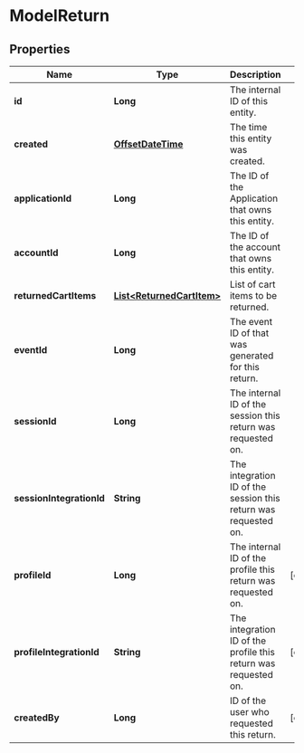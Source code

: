 

# ModelReturn

## Properties

Name | Type | Description | Notes
------------ | ------------- | ------------- | -------------
**id** | **Long** | The internal ID of this entity. | 
**created** | [**OffsetDateTime**](OffsetDateTime.md) | The time this entity was created. | 
**applicationId** | **Long** | The ID of the Application that owns this entity. | 
**accountId** | **Long** | The ID of the account that owns this entity. | 
**returnedCartItems** | [**List&lt;ReturnedCartItem&gt;**](ReturnedCartItem.md) | List of cart items to be returned. | 
**eventId** | **Long** | The event ID of that was generated for this return. | 
**sessionId** | **Long** | The internal ID of the session this return was requested on. | 
**sessionIntegrationId** | **String** | The integration ID of the session this return was requested on. | 
**profileId** | **Long** | The internal ID of the profile this return was requested on. |  [optional]
**profileIntegrationId** | **String** | The integration ID of the profile this return was requested on. |  [optional]
**createdBy** | **Long** | ID of the user who requested this return. |  [optional]



